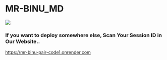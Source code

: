 # MR-BINU_MD
   <a><img src='https://telegra.ph/file/982640de2d7f18fced629.jpg'/></a>
<p align="center">

### If you want to deploy somewhere else, Scan Your Session ID in Our Website..

https://mr-binu-pair-code1.onrender.com
